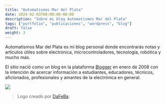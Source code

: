 ```yaml
---
title: "Automatismos Mar del Plata"
date: 2024-02-03T08:00:00-00:00
description: "Sobre mi blog Automatismos Mar del Plata"
tags: ["portfolio", "publicaciones", "wordpress", "blog"]
draft: false
weight: 3
---
```

Automatismos Mar del Plata es mi blog personal donde encontrarás notas y artículos útiles sobre electrónica, microcontroladores, tecnología, robótica y mucho más.
<!--more-->

El sitio nació como un blog en la plataforma [Blogger](https://es.m.wikipedia.org/wiki/Blogger) en enero de 2008 con la intención de acercar información a estudiantes, educadores, técnicos, aficionados, profesionales y amantes de la electrónica en general.

![](../images/banner.png#center)

> Logo creado por [DaFeBa](http://vamox.blogspot.com/).
